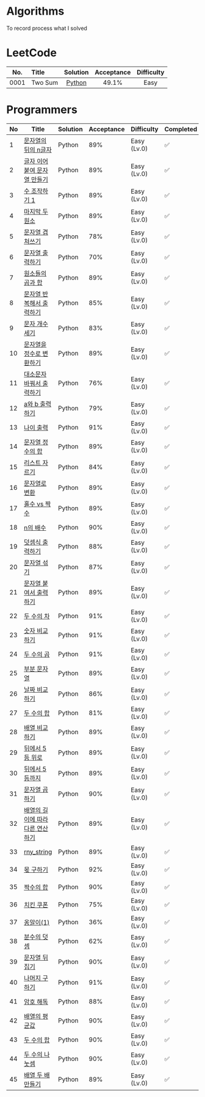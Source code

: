 # Algorithms
To record process what I solved




<!--
 - [X] Summary

|    |  Easy  |  Medium  |  Hard |  Total |
|:--------:|:--------:|:--------:|:--------:|:--------:|
|Optimizing|31|78|43|152|
|Accepted|**287**|**484**|**142**|**913**|
|Total|600|1305|539|2444|
|Perfection Rate|89.2%|83.9%|69.7%|83.4%|
|Completion Rate|47.8%|37.1%|26.3%|37.4%|


| Task 1       | :negative_squared_cross_mark:      |
| Task 2       | :x:|
| Task 3       | :white_check_mark:       |
| Task 3       | :heavy_check_mark:       |
-->



# LeetCode
| No.    |  Title  |  Solution  |  Acceptance |  Difficulty |
|:--------:|:--------------------------------------------------------------|:--------:|:--------:|:--------:|
|0001|Two Sum|[Python](https://github.com/halfrost/LeetCode-Go/tree/master/leetcode/0001.Two-Sum)|49.1%|Easy|



# Programmers
| No | Title | Solution | Acceptance | Difficulty | Completed          |
| -- | ----- | -------- | ---------- | ---------- | ------------------ |
| 1  |[문자열의 뒤의 n글자](https://school.programmers.co.kr/learn/courses/30/lessons/181910)| Python    | 89% | Easy (Lv.0)       | :white_check_mark: |
| 2  |[글자 이어 붙여 문자열 만들기](https://school.programmers.co.kr/learn/courses/30/lessons/181915)| Python    | 89% | Easy (Lv.0)       | :white_check_mark: |
| 3  |[수 조작하기 1](https://school.programmers.co.kr/learn/courses/30/lessons/181926)| Python    | 89% | Easy (Lv.0)       | :white_check_mark: |
| 4  |[마지막 두 원소](https://school.programmers.co.kr/learn/courses/30/lessons/181927)| Python    | 89% | Easy (Lv.0)       | :white_check_mark: |
| 5  |[문자열 겹쳐쓰기](https://school.programmers.co.kr/learn/courses/30/lessons/181943)| Python    | 78% | Easy (Lv.0)       | :white_check_mark: |
| 6  |[문자열 출력하기](https://school.programmers.co.kr/learn/courses/30/lessons/181952)| Python    | 70% | Easy (Lv.0)       | :white_check_mark: |
| 7  |[원소들의 곱과 합](https://school.programmers.co.kr/learn/courses/30/lessons/181929)| Python    | 89% | Easy (Lv.0)       | :white_check_mark: |
| 8  |[문자열 반복해서 출력하기](https://school.programmers.co.kr/learn/courses/30/lessons/181950)| Python    | 85% | Easy (Lv.0)       | :white_check_mark: |
| 9  |[문자 개수 세기](https://school.programmers.co.kr/learn/courses/30/lessons/181902)| Python    | 83% | Easy (Lv.0)       | :white_check_mark: |
| 10 |[문자열을 정수로 변환하기](https://school.programmers.co.kr/learn/courses/30/lessons/181848)| Python    | 89% | Easy (Lv.0)       | :white_check_mark: |
| 11 |[대소문자 바꿔서 출력하기](https://school.programmers.co.kr/learn/courses/30/lessons/181949)| Python    | 76% | Easy (Lv.0)       | :white_check_mark: |
| 12 |[a와 b 출력하기](https://school.programmers.co.kr/learn/courses/30/lessons/181951)| Python    | 79% | Easy (Lv.0)       | :white_check_mark: |
| 13 |[나이 출력](https://school.programmers.co.kr/learn/courses/30/lessons/120820)| Python    | 91% | Easy (Lv.0)      | :white_check_mark: |
| 14 |[문자열 정수의 합](https://school.programmers.co.kr/learn/courses/30/lessons/181849)| Python    | 89% | Easy (Lv.0)      | :white_check_mark: |
| 15 |[리스트 자르기](https://school.programmers.co.kr/learn/courses/30/lessons/181897)| Python    | 84% | Easy (Lv.0)      | :white_check_mark: |
| 16 |[문자열로 변환](https://school.programmers.co.kr/learn/courses/30/lessons/181845)| Python    | 89% | Easy (Lv.0)      | :white_check_mark: |
| 17 |[홀수 vs 짝수](https://school.programmers.co.kr/learn/courses/30/lessons/181887)| Python    | 89% | Easy (Lv.0)      | :white_check_mark: |
| 18 |[n의 배수](https://school.programmers.co.kr/learn/courses/30/lessons/181937)| Python    | 90% | Easy (Lv.0)      | :white_check_mark: |
| 19 |[덧셈식 출력하기](https://school.programmers.co.kr/learn/courses/30/lessons/181947)| Python    | 88% | Easy (Lv.0)      | :white_check_mark: |
| 20 |[문자열 섞기](https://school.programmers.co.kr/learn/courses/30/lessons/181942)| Python    | 87% | Easy (Lv.0)      | :white_check_mark: |
| 21 |[문자열 붙여서 출력하기](https://school.programmers.co.kr/learn/courses/30/lessons/181946)| Python    | 89% | Easy (Lv.0)      | :white_check_mark: |
| 22 |[두 수의 차](https://school.programmers.co.kr/learn/courses/30/lessons/120803)| Python    | 91% | Easy (Lv.0)      | :white_check_mark: |
| 23 |[숫자 비교하기](https://school.programmers.co.kr/learn/courses/30/lessons/120807)| Python    | 91% | Easy (Lv.0)      | :white_check_mark: |
| 24 |[두 수의 곱](https://school.programmers.co.kr/learn/courses/30/lessons/120804)| Python    | 91% | Easy (Lv.0)      | :white_check_mark: |
| 25 |[부분 문자열](https://school.programmers.co.kr/learn/courses/30/lessons/181842)| Python    | 89% | Easy (Lv.0)      | :white_check_mark: |
| 26 |[날짜 비교하기](https://school.programmers.co.kr/learn/courses/30/lessons/181838)| Python    | 86% | Easy (Lv.0)      | :white_check_mark: |
| 27 |[두 수의 합](https://school.programmers.co.kr/learn/courses/30/lessons/181846)| Python    | 81% | Easy (Lv.0)      | :white_check_mark: |
| 28 |[배열 비교하기](https://school.programmers.co.kr/learn/courses/30/lessons/181856)| Python    | 89% | Easy (Lv.0)      | :white_check_mark: |
| 29 |[뒤에서 5등 위로](https://school.programmers.co.kr/learn/courses/30/lessons/181852)| Python    | 89% | Easy (Lv.0)      | :white_check_mark: |
| 30 |[뒤에서 5등까지](https://school.programmers.co.kr/learn/courses/30/lessons/181853)| Python    | 89% | Easy (Lv.0)      | :white_check_mark: |
| 31 |[문자열 곱하기](https://school.programmers.co.kr/learn/courses/30/lessons/181940)| Python    | 90% | Easy (Lv.0)      | :white_check_mark: |
| 32 |[배열의 길이에 따라 다른 연산하기](https://school.programmers.co.kr/learn/courses/30/lessons/181854)| Python    | 89% | Easy (Lv.0)      | :white_check_mark: |
| 33 |[rny_string](https://school.programmers.co.kr/learn/courses/30/lessons/181863)| Python    | 89% | Easy (Lv.0)      | :white_check_mark: |
| 34 |[몫 구하기](https://school.programmers.co.kr/learn/courses/30/lessons/120805)| Python    | 92% | Easy (Lv.0)      | :white_check_mark: |
| 35 |[짝수의 합](https://school.programmers.co.kr/learn/courses/30/lessons/120831)| Python    | 90% | Easy (Lv.0)      | :white_check_mark: |
| 36 |[치킨 쿠폰](https://school.programmers.co.kr/learn/courses/30/lessons/120884)| Python    | 75% | Easy (Lv.0)      | :white_check_mark: |
| 37 |[옹알이(1)](https://school.programmers.co.kr/learn/courses/30/lessons/120956)| Python    | 36% | Easy (Lv.0)      | :white_check_mark: |
| 38 |[분수의 덧셈](https://school.programmers.co.kr/learn/courses/30/lessons/120808)| Python    | 62% | Easy (Lv.0)      | :white_check_mark: |
| 39 |[문자열 뒤집기](https://school.programmers.co.kr/learn/courses/30/lessons/120822)| Python    | 90% | Easy (Lv.0)      | :white_check_mark: |
| 40 |[나머지 구하기](https://school.programmers.co.kr/learn/courses/30/lessons/120810)| Python    | 91% | Easy (Lv.0)      | :white_check_mark: |
| 41 |[암호 해독](https://school.programmers.co.kr/learn/courses/30/lessons/120892)| Python    | 88% | Easy (Lv.0)      | :white_check_mark: |
| 42 |[배열의 평균값](https://school.programmers.co.kr/learn/courses/30/lessons/120817)| Python    | 90% | Easy (Lv.0)      | :white_check_mark: |
| 43 |[두 수의 합](https://school.programmers.co.kr/learn/courses/30/lessons/120802)| Python    | 90% | Easy (Lv.0)      | :white_check_mark: |
| 44 |[두 수의 나눗셈](https://school.programmers.co.kr/learn/courses/30/lessons/120806)| Python    | 90% | Easy (Lv.0)      | :white_check_mark: |
| 45 |[배열 두 배 만들기](https://school.programmers.co.kr/learn/courses/30/lessons/120809)| Python    | 89% | Easy (Lv.0)      | :white_check_mark: |




